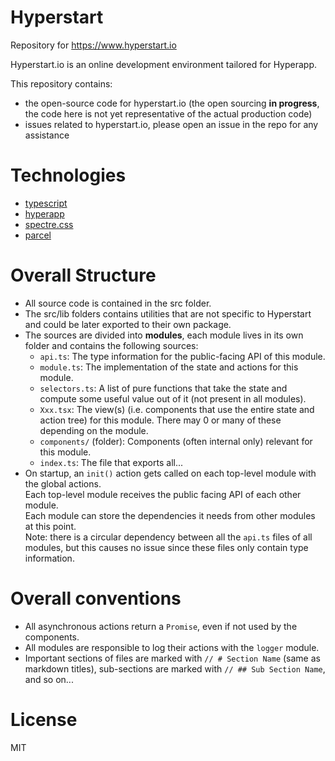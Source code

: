 # Hyperstart

Repository for https://www.hyperstart.io

Hyperstart.io is an online development environment tailored for Hyperapp.

This repository contains:

* the open-source code for hyperstart.io (the open sourcing **in progress**, the code here is not yet representative of the actual production code)
* issues related to hyperstart.io, please open an issue in the repo for any assistance

# Technologies

* [typescript](https://github.com/Microsoft/TypeScript)
* [hyperapp](https://github.com/hyperapp/hyperapp)
* [spectre.css](https://github.com/picturepan2/spectre)
* [parcel](https://github.com/parcel-bundler/parcel)

# Overall Structure

* All source code is contained in the src folder.
* The src/lib folders contains utilities that are not specific to Hyperstart and could be later exported to their own package.
* The sources are divided into **modules**, each module lives in its own folder and contains the following sources:
  * `api.ts`: The type information for the public-facing API of this module.
  * `module.ts`: The implementation of the state and actions for this module.
  * `selectors.ts`: A list of pure functions that take the state and compute some useful value out of it (not present in all modules).
  * `Xxx.tsx`: The view(s) (i.e. components that use the entire state and action tree) for this module. There may 0 or many of these depending on the module.
  * `components/` (folder): Components (often internal only) relevant for this module.
  * `index.ts`: The file that exports all...
* On startup, an `init()` action gets called on each top-level module with the global actions.  
  Each top-level module receives the public facing API of each other module.  
  Each module can store the dependencies it needs from other modules at this point.  
  Note: there is a circular dependency between all the `api.ts` files of all modules, but this causes no issue since these files only contain type information.

# Overall conventions

* All asynchronous actions return a `Promise`, even if not used by the components.
* All modules are responsible to log their actions with the `logger` module.
* Important sections of files are marked with `// # Section Name` (same as markdown titles), sub-sections are marked with `// ## Sub Section Name`, and so on...

# License

MIT
